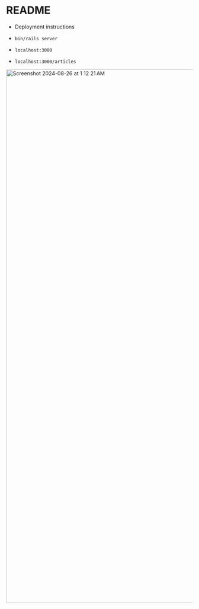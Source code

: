 # README

* Deployment instructions

* <code>bin/rails server</code><br>

* <code>localhost:3000</code>

* <code>localhost:3000/articles</code>

<img width="1440" alt="Screenshot 2024-08-26 at 1 12 21 AM" src="https://github.com/user-attachments/assets/821de8e5-a484-46f4-b585-a69ae9900e1e">


